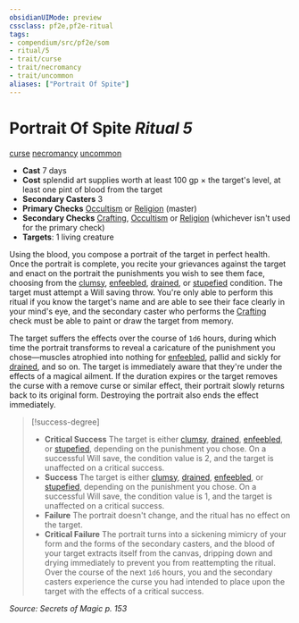 ```yaml
---
obsidianUIMode: preview
cssclass: pf2e,pf2e-ritual
tags:
- compendium/src/pf2e/som
- ritual/5
- trait/curse
- trait/necromancy
- trait/uncommon
aliases: ["Portrait Of Spite"]
---
```

# Portrait Of Spite *Ritual 5*  
[curse](curse.md "Curse Effect Trait")  [necromancy](necromancy.md "Necromancy School Trait")  [uncommon](uncommon.md "Uncommon Rarity Trait")  

- **Cast** 7 days
- **Cost** splendid art supplies worth at least 100 gp × the target's level, at least one pint of blood from the target
- **Secondary Casters** 3
- **Primary Checks** [Occultism](skills.md#Occultism) or [Religion](skills.md#Religion) (master)
- **Secondary Checks** [Crafting](skills.md#Crafting), [Occultism](skills.md#Occultism) or [Religion](skills.md#Religion) (whichever isn't used for the primary check)
- **Targets**: 1 living creature

Using the blood, you compose a portrait of the target in perfect health. Once the portrait is complete, you recite your grievances against the target and enact on the portrait the punishments you wish to see them face, choosing from the [clumsy](conditions.md#Clumsy), [enfeebled](conditions.md#Enfeebled), [drained](conditions.md#Drained), or [stupefied](conditions.md#Stupefied) condition. The target must attempt a Will saving throw. You're only able to perform this ritual if you know the target's name and are able to see their face clearly in your mind's eye, and the secondary caster who performs the [Crafting](skills.md#Crafting) check must be able to paint or draw the target from memory.

The target suffers the effects over the course of `1d6` hours, during which time the portrait transforms to reveal a caricature of the punishment you chose—muscles atrophied into nothing for [enfeebled](conditions.md#Enfeebled), pallid and sickly for [drained](conditions.md#Drained), and so on. The target is immediately aware that they're under the effects of a magical ailment. If the duration expires or the target removes the curse with a remove curse or similar effect, their portrait slowly returns back to its original form. Destroying the portrait also ends the effect immediately.

> [!success-degree] 
> - **Critical Success** The target is either [clumsy](conditions.md#Clumsy), [drained](conditions.md#Drained), [enfeebled](conditions.md#Enfeebled), or [stupefied](conditions.md#Stupefied), depending on the punishment you chose. On a successful Will save, the condition value is 2, and the target is unaffected on a critical success.
> - **Success** The target is either [clumsy](conditions.md#Clumsy), [drained](conditions.md#Drained), [enfeebled](conditions.md#Enfeebled), or [stupefied](conditions.md#Stupefied), depending on the punishment you chose. On a successful Will save, the condition value is 1, and the target is unaffected on a critical success.
> - **Failure** The portrait doesn't change, and the ritual has no effect on the target.
> - **Critical Failure** The portrait turns into a sickening mimicry of your form and the forms of the secondary casters, and the blood of your target extracts itself from the canvas, dripping down and drying immediately to prevent you from reattempting the ritual. Over the course of the next `1d6` hours, you and the secondary casters experience the curse you had intended to place upon the target with the effects of a critical success.

*Source: Secrets of Magic p. 153*